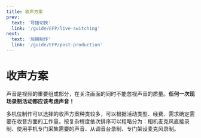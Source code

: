 ```yaml
---
title: 收声方案
prev:
  text: '导播切换'
  link: '/guide/EFP/live-switching'
next:
  text: '后期制作'
  link: '/guide/EFP/post-production'
---
```


# 收声方案
声音是视频的重要组成部分，在关注画面的同时不能忽视声音的质量。**任何一次现场录制活动都应该考虑声音！**

多机位制作可以选择的收声方案种类较多，可以根据活动类型、经费、需求确定需要在收音方面的工作量。按复杂程度依次排序可以粗略分为：相机麦克风直接录制、使用手机专门采集需要的声音、从调音台录制、专门架设麦克风录制。
